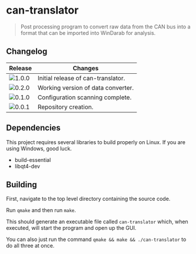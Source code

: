 # can-translator
> Post processing program to convert raw data from the CAN bus into a format that can be imported into WinDarab for analysis.

## Changelog
| Release | Changes |
| --- | --- |
| ![1.0.0](http://img.shields.io/badge/v-1.0.0-green.svg?style=flat) | Initial release of can-translator. |
| ![0.2.0](http://img.shields.io/badge/v-0.2.0-yellow.svg?style=flat) | Working version of data converter. |
| ![0.1.0](http://img.shields.io/badge/v-0.1.0-yellow.svg?style=flat) | Configuration scanning complete. |
| ![0.0.1](http://img.shields.io/badge/v-0.0.1-orange.svg?style=flat) | Repository creation. |

## Dependencies
This project requires several libraries to build properly on Linux. If you are using Windows, good luck.
- build-essential
- libqt4-dev

## Building
First, navigate to the top level directory containing the source code.

Run `qmake` and then run `make`.

This should generate an executable file called `can-translator` which, when executed, will start the program and open up the GUI.

You can also just run the command `qmake && make && ./can-translator` to do all three at once.
